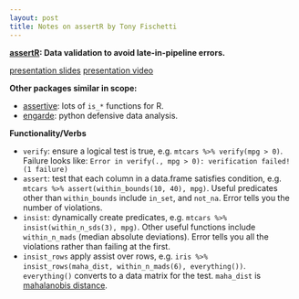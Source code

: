 ```yaml
---
layout: post
title: Notes on assertR by Tony Fischetti
---
```


**[assertR](https://github.com/tonyfischetti/assertr): Data validation to avoid late-in-pipeline errors.**

[presentation slides](http://statethatiamin.onlythisrose.com/assertr-presentation.html)
[presentation video](https://vimeo.com/channels/rocommunitycalls)

**Other packages similar in scope:**
* [assertive](https://cran.r-project.org/web/packages/assertive/index.html): lots of `is_*` functions for R.
* [engarde](https://github.com/TomAugspurger/engarde): python defensive data analysis.

**Functionality/Verbs**
* `verify`: ensure a logical test is true, e.g. `mtcars %>% verify(mpg > 0)`. Failure looks like: `Error in verify(., mpg > 0): verification failed! (1 failure)`
* `assert`: test that each column in a data.frame satisfies condition, e.g. `mtcars %>% assert(within_bounds(10, 40), mpg)`. Useful predicates other than `within_bounds` include `in_set`, and `not_na`. Error tells you the number of violations.
* `insist`: dynamically create predicates, e.g. `mtcars %>% insist(within_n_sds(3), mpg)`. Other useful functions include `within_n_mads` (median absolute deviations). Error tells you all the violations rather than failing at the first.
* `insist_rows` apply assist over rows, e.g. `iris %>% insist_rows(maha_dist, within_n_mads(6), everything())`. `everything()` converts to a data matrix for the test. `maha_dist` is [mahalanobis distance](https://en.wikipedia.org/wiki/Mahalanobis_distance).